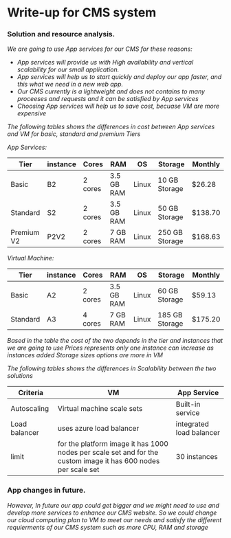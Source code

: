 # Write-up for CMS system 

### Solution and resource analysis.

*We are going to use App services for our CMS for these reasons:*
- *App services will provide us with High availability and vertical scalability for our small application.* 
- *App services will help us to start quickly and deploy our app faster, and this what we need in a new web app.* 
- *Our CMS currently is a lightweight and does not contains to many proceeses and requests and it can be satisfied by App services*
- *Choosing App services will help us to save cost, becuase VM are more expensive*

*The following tables shows the differences in cost between App services and VM for basic, standard and premium Tiers*

*App Services:*
	
|  Tier         |  instance     | Cores        | RAM          | OS            | Storage       | Monthly     |
| ------------- | ------------- | ------------ | ------------ | ------------  |  ------------ |------------ |
| Basic         | B2            | 2 cores      | 3.5 GB RAM   |  Linux        | 10 GB Storage | $26.28      |
| Standard      | S2            | 2 cores      | 3.5 GB RAM   |  Linux        | 50 GB Storage | $138.70     |
| Premium V2    | P2V2          | 2 cores      | 7 GB RAM     |  Linux        | 250 GB Storage| $168.63     |



*Virtual Machine:*
	
|  Tier         |  instance     | Cores        | RAM          | OS            | Storage       | Monthly     |
| ------------- | ------------- | ------------ | ------------ | ------------  |  ------------ |------------ |
| Basic         | A2            | 2 cores      | 3.5 GB RAM   |  Linux        | 60 GB Storage | $59.13     |
| Standard      | A3            | 4 cores      | 7 GB RAM     |  Linux        | 185 GB Storage| $175.20     |


*Based in the table the cost of the two depends in the tier and instances that we are going to use*
*Prices represents only one instance can increase as instances added*
*Storage sizes options are more in VM*

*The following tables shows the differences in Scalability between the two solutions*

|  Criteria     |                       VM            | App Service          | 
|-------------  | ----------------------------------- | -------------        |
| Autoscaling   | Virtual machine scale sets          | Built-in service     | 
| Load balancer | uses azure load balancer            | integrated load balancer |
| limit         | for the platform image it has 1000 nodes per scale set and for the custom image it has 600 nodes per scale set | 30 instances  |



### App changes in future.

*However, In future our app could get bigger and we might need to use and develop more services to enhance our CMS website.* 
*So we could change our cloud computing plan to VM to meet our needs and satisfy the different requierments of our CMS system such as more CPU, RAM and storage*  
